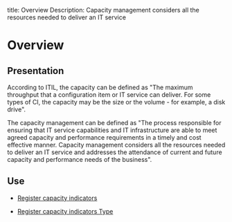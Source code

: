title: Overview
Description: Capacity management considers all the resources needed to deliver an IT service
# Overview

Presentation
----------------

According to ITIL, the capacity can be defined as "The maximum throughput that a
configuration item or IT service can deliver. For some types of CI, the
capacity may be the size or the volume - for example, a disk drive".

The capacity management can be defined as "The process responsible for ensuring
that IT service capabilities and IT infrastructure are able to meet agreed
capacity and performance requirements in a timely and cost effective manner.
Capacity management considers all the resources needed to deliver an IT service
and addresses the attendance of current and future capacity and performance
needs of the business".

Use
-------

- [Register capacity indicators](/en-us/4biz-helium/processes/capacity/use/register-capacity-indicators.html)

- [Register capacity indicators Type](/en-us/4biz-helium/processes/capacity/use/register-capacity-indicators-type.html)
